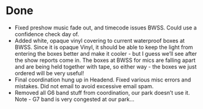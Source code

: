 # Done

- Fixed preshow music fade out, and timecode issues BWSS. Could use a confidence check day of.
- Added white, opaque vinyl covering to current waterproof boxes at BWSS. Since it is opaque Vinyl, it should be able to keep the light from entering the boxes better and make it cooler - but I guess we’ll see after the show reports come in. The boxes at BWSS for mics are falling apart and are being held together with tape, so either way - the boxes we just ordered will be very useful!
- Final coordination hung up in Headend. Fixed various misc errors and mistakes. Did not email to avoid excessive email spam.
- Removed all G6 band stuff from coordination, our park doesn’t use it. Note - G7 band is very congested at our park…
